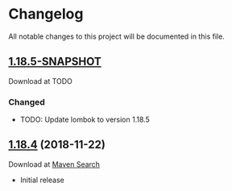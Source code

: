 # Changelog
All notable changes to this project will be documented in this file.

<a name="1.18.5"></a>

## [1.18.5-SNAPSHOT](https://github.com/lars-sh/lombok-annotations/compare/8f7f0f67c7c9780858d9308c259aa4489dfc71af...master)

Download at TODO

### Changed
* TODO: Update lombok to version 1.18.5

<a name="1.18.4"></a>

## [1.18.4](https://github.com/lars-sh/lombok-annotations/commit/8f7f0f67c7c9780858d9308c259aa4489dfc71af) (2018-11-22)

Download at [Maven Search](https://search.maven.org/artifact/de.lars-sh/lombok-annotations/1.18.4/jar)

* Initial release
